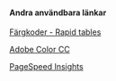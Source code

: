 #### Andra användbara länkar

[Färgkoder - Rapid tables](https://www.rapidtables.com/web/color/RGB_Color.html)

[Adobe Color CC](https://color.adobe.com/sv/create/color-wheel/)

[PageSpeed Insights](https://developers.google.com/speed/pagespeed/insights/)
